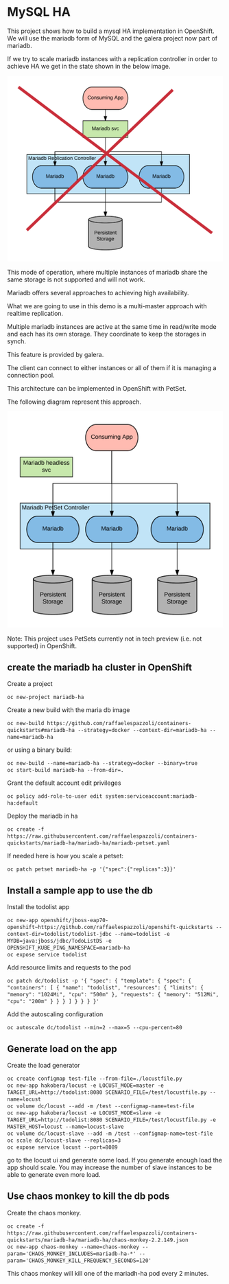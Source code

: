 # MySQL HA

This project shows how to build a mysql HA implementation in OpenShift.
We will use the mariadb form of MySQL and the galera project now part of mariadb.

If we try to scale mariadb instances with a replication controller in order to achieve HA we get in the state shown in the below image. 

![](media/Mariadb-ha-rc.png "")

This mode of operation, where multiple instances of mariadb share the same storage is not supported and will not work.

Mariadb offers several approaches to achieving high availability.

What we are going to use in this demo is a multi-master approach with realtime replication.

Multiple mariadb instances are active at the same time in read/write mode and each has its own storage.
They coordinate to keep the storages in synch.

This feature is provided by galera.

The client can connect to either instances or all of them if it is managing a connection pool.

This architecture can be implemented in OpenShift with PetSet.

The following diagram represent this approach.

![](media/Mariadb-ha-petset.png "")

Note: This project uses PetSets currently not in tech preview (i.e. not supported) in OpenShift.

## create the mariadb ha cluster in OpenShift

Create a project

```
oc new-project mariadb-ha
```
Create a new build with the maria db image

```
oc new-build https://github.com/raffaelespazzoli/containers-quickstarts#mariadb-ha --strategy=docker --context-dir=mariadb-ha --name=mariadb-ha
```
or using a binary build:
```
oc new-build --name=mariadb-ha --strategy=docker --binary=true
oc start-build mariadb-ha --from-dir=.
```
Grant the default account edit privileges
```
oc policy add-role-to-user edit system:serviceaccount:mariadb-ha:default
```
Deploy the mariadb in ha
```
oc create -f https://raw.githubusercontent.com/raffaelespazzoli/containers-quickstarts/mariadb-ha/mariadb-ha/mariadb-petset.yaml
```
If needed here is how you scale a petset:
```
oc patch petset mariadb-ha -p '{"spec":{"replicas":3}}'
```

## Install a sample app to use the db

Install the todolist app
```
oc new-app openshift/jboss-eap70-openshift~https://github.com/raffaelespazzoli/openshift-quickstarts --context-dir=todolist/todolist-jdbc --name=todolist -e MYDB=java:jboss/jdbc/TodoListDS -e OPENSHIFT_KUBE_PING_NAMESPACE=mariadb-ha
oc expose service todolist
```
Add resource limits and requests to the pod
```
oc patch dc/todolist -p '{ "spec": { "template": { "spec": { "containers": [ { "name": "todolist", "resources": { "limits": { "memory": "1024Mi", "cpu": "500m" }, "requests": { "memory": "512Mi", "cpu": "200m" } } } ] } } } }'
```
Add the autoscaling configuration
```
oc autoscale dc/todolist --min=2 --max=5 --cpu-percent=80
```

## Generate load on the app

Create the load generator
```
oc create configmap test-file --from-file=./locustfile.py
oc new-app hakobera/locust -e LOCUST_MODE=master -e TARGET_URL=http://todolist:8080 SCENARIO_FILE=/test/locustfile.py --name=locust
oc volume dc/locust --add -m /test --configmap-name=test-file
oc new-app hakobera/locust -e LOCUST_MODE=slave -e TARGET_URL=http://todolist:8080 SCENARIO_FILE=/test/locustfile.py -e MASTER_HOST=locust --name=locust-slave
oc volume dc/locust-slave --add -m /test --configmap-name=test-file
oc scale dc/locust-slave --replicas=3
oc expose service locust --port=8089
```
go to the locust ui and generate some load. If you generate enough load the app should scale. You may increase the number of slave instances to be able to generate even more load. 

## Use chaos monkey to kill the db pods
Create the chaos monkey.
```
oc create -f https://raw.githubusercontent.com/raffaelespazzoli/containers-quickstarts/mariadb-ha/mariadb-ha/chaos-monkey-2.2.149.json
oc new-app chaos-monkey --name=chaos-monkey --param='CHAOS_MONKEY_INCLUDES=mariadb-ha-*' --param='CHAOS_MONKEY_KILL_FREQUENCY_SECONDS=120'
```
This chaos monkey will kill one of the mariadh-ha pod every 2 minutes.